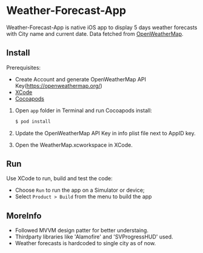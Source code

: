 # Weather-Forecast-App

Weather-Forecast-App is native iOS app to display 5 days weather forecasts with City name and current date.
Data fetched from [OpenWeatherMap](http://openweathermap.org/forecast5).

## Install

Prerequisites:

* Create Account and generate OpenWeatherMap API Key(https://openweathermap.org/) 
* [XCode](https://developer.apple.com/xcode/)  
* [Cocoapods](http://cocoapods.org/) 

1. Open `app` folder in Terminal and run Cocoapods install:

    ```sh
    $ pod install
    ```
   
2. Update the OpenWeatherMap API Key in info plist file next to AppID key.

3. Open the WeatherMap.xcworkspace in XCode.

## Run

Use XCode to run, build and test the code:
* Choose `Run` to run the app on a Simulator or device;
* Select `Product > Build` from the menu to build the app

## MoreInfo

* Followed MVVM design patter for better understaing.
* Thirdparty libraries like 'Alamofire' and 'SVProgressHUD' used.
* Weather forecasts is hardcoded to single city as of now.

